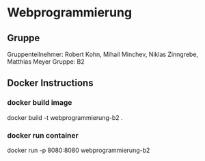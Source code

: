 # Webprogrammierung

## Gruppe

Gruppenteilnehmer: Robert Kohn, Mihail Minchev, Niklas Zinngrebe, Matthias Meyer
Gruppe: B2

## Docker Instructions

### docker build image
docker build -t webprogrammierung-b2 .

### docker run container
docker run -p 8080:8080 webprogrammierung-b2